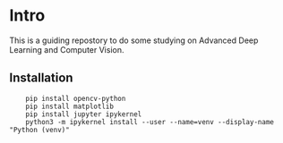 # Intro

This is a guiding repostory to do some studying on Advanced Deep Learning and Computer Vision.

## Installation
```
    pip install opencv-python
    pip install matplotlib
    pip install jupyter ipykernel
    python3 -m ipykernel install --user --name=venv --display-name "Python (venv)"
```